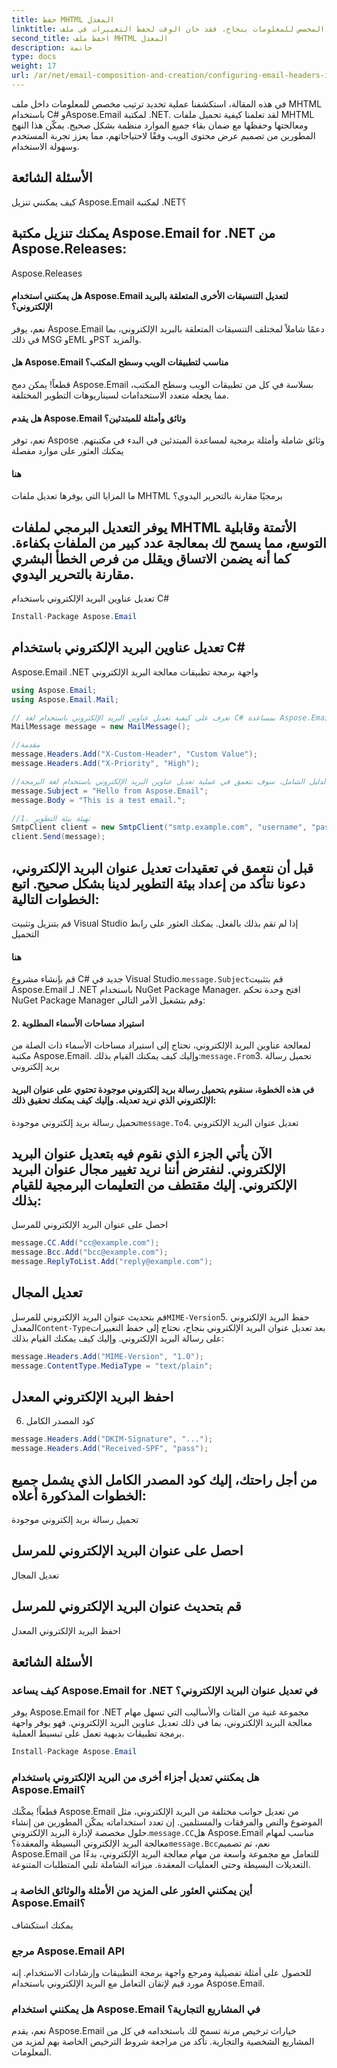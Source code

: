 ```yaml
---
title: حفظ MHTML المعدل
linktitle: بمجرد تحديد الترتيب المخصص للمعلومات بنجاح، فقد حان الوقت لحفظ التغييرات في ملف MHTML:
second_title: احفظ ملف MHTML المعدل
description: خاتمة
type: docs
weight: 17
url: /ar/net/email-composition-and-creation/configuring-email-headers-in-csharp/
---
```


في هذه المقالة، استكشفنا عملية تحديد ترتيب مخصص للمعلومات داخل ملف MHTML باستخدام C# وAspose.Email لمكتبة .NET. لقد تعلمنا كيفية تحميل ملفات MHTML ومعالجتها وحفظها مع ضمان بقاء جميع الموارد منظمة بشكل صحيح. يمكّن هذا النهج المطورين من تصميم عرض محتوى الويب وفقًا لاحتياجاتهم، مما يعزز تجربة المستخدم وسهولة الاستخدام.

## الأسئلة الشائعة

كيف يمكنني تنزيل Aspose.Email لمكتبة .NET؟

##  يمكنك تنزيل مكتبة Aspose.Email for .NET من Aspose.Releases:

Aspose.Releases
#### هل يمكنني استخدام Aspose.Email لتعديل التنسيقات الأخرى المتعلقة بالبريد الإلكتروني؟ 
نعم، يوفر Aspose.Email دعمًا شاملاً لمختلف التنسيقات المتعلقة بالبريد الإلكتروني، بما في ذلك MSG وEML وPST والمزيد.
#### هل Aspose.Email مناسب لتطبيقات الويب وسطح المكتب؟
قطعاً! يمكن دمج Aspose.Email بسلاسة في كل من تطبيقات الويب وسطح المكتب، مما يجعله متعدد الاستخدامات لسيناريوهات التطوير المختلفة.
#### هل يقدم Aspose.Email وثائق وأمثلة للمبتدئين؟ 
نعم، توفر Aspose وثائق شاملة وأمثلة برمجية لمساعدة المبتدئين في البدء في مكتبتهم. يمكنك العثور على موارد مفصلة
#### هنا 
ما المزايا التي يوفرها تعديل ملفات MHTML برمجيًا مقارنة بالتحرير اليدوي؟

## يوفر التعديل البرمجي لملفات MHTML الأتمتة وقابلية التوسع، مما يسمح لك بمعالجة عدد كبير من الملفات بكفاءة. كما أنه يضمن الاتساق ويقلل من فرص الخطأ البشري مقارنة بالتحرير اليدوي.

 تعديل عناوين البريد الإلكتروني باستخدام C#

```csharp
Install-Package Aspose.Email
```

##  تعديل عناوين البريد الإلكتروني باستخدام C#

 Aspose.Email .NET واجهة برمجة تطبيقات معالجة البريد الإلكتروني

```csharp
using Aspose.Email;
using Aspose.Email.Mail;

// تعرف على كيفية تعديل عناوين البريد الإلكتروني باستخدام لغة C# بمساعدة Aspose.Email for .NET. اتبع هذا الدليل التفصيلي خطوة بخطوة للتعامل مع عناوين البريد الإلكتروني بشكل فعال.
MailMessage message = new MailMessage();

//مقدمة
message.Headers.Add("X-Custom-Header", "Custom Value");
message.Headers.Add("X-Priority", "High");

//في مجال تطوير البرمجيات الحديثة، تلعب عناوين البريد الإلكتروني دورًا محوريًا في الاتصالات ومعالجة البيانات. إن القدرة على معالجة عناوين البريد الإلكتروني وتعديلها برمجيًا يمكن أن توفر مزايا كبيرة. في هذا الدليل الشامل، سوف نتعمق في عملية تعديل عناوين البريد الإلكتروني باستخدام لغة البرمجة C#، مع الاستفادة من قوة Aspose.Email لـ .NET. سواء كنت تقوم بتطوير نظام لإدارة البريد الإلكتروني أو تتعامل مع مجموعات كبيرة من بيانات البريد الإلكتروني، فإن هذا الدليل سوف يزودك بالمعرفة وكود المصدر اللازم للتعامل بكفاءة مع تعديلات عنوان البريد الإلكتروني.
message.Subject = "Hello from Aspose.Email";
message.Body = "This is a test email.";

//1. تهيئة بيئة التطوير
SmtpClient client = new SmtpClient("smtp.example.com", "username", "password");
client.Send(message);
```

## قبل أن نتعمق في تعقيدات تعديل عنوان البريد الإلكتروني، دعونا نتأكد من إعداد بيئة التطوير لدينا بشكل صحيح. اتبع الخطوات التالية:

 قم بتنزيل وتثبيت Visual Studio إذا لم تقم بذلك بالفعل. يمكنك العثور على رابط التحميل

#### هنا 
قم بإنشاء مشروع C# جديد في Visual Studio.`message.Subject`قم بتثبيت Aspose.Email لـ .NET باستخدام NuGet Package Manager. افتح وحدة تحكم NuGet Package Manager وقم بتشغيل الأمر التالي:
#### 2. استيراد مساحات الأسماء المطلوبة 
لمعالجة عناوين البريد الإلكتروني، نحتاج إلى استيراد مساحات الأسماء ذات الصلة من مكتبة Aspose.Email. وإليك كيف يمكنك القيام بذلك:`message.From`3. تحميل رسالة بريد إلكتروني
#### في هذه الخطوة، سنقوم بتحميل رسالة بريد إلكتروني موجودة تحتوي على عنوان البريد الإلكتروني الذي نريد تعديله. وإليك كيف يمكنك تحقيق ذلك: 
 تحميل رسالة بريد إلكتروني موجودة`message.To`4. تعديل عنوان البريد الإلكتروني

## الآن يأتي الجزء الذي نقوم فيه بتعديل عنوان البريد الإلكتروني. لنفترض أننا نريد تغيير مجال عنوان البريد الإلكتروني. إليك مقتطف من التعليمات البرمجية للقيام بذلك:

 احصل على عنوان البريد الإلكتروني للمرسل

```csharp
message.CC.Add("cc@example.com");
message.Bcc.Add("bcc@example.com");
message.ReplyToList.Add("reply@example.com");
```

##  تعديل المجال

 قم بتحديث عنوان البريد الإلكتروني للمرسل`MIME-Version`5. حفظ البريد الإلكتروني المعدل`Content-Type`بعد تعديل عنوان البريد الإلكتروني بنجاح، نحتاج إلى حفظ التغييرات على رسالة البريد الإلكتروني. وإليك كيف يمكنك القيام بذلك:

```csharp
message.Headers.Add("MIME-Version", "1.0");
message.ContentType.MediaType = "text/plain";
```

##  احفظ البريد الإلكتروني المعدل

6. كود المصدر الكامل

```csharp
message.Headers.Add("DKIM-Signature", "...");
message.Headers.Add("Received-SPF", "pass");
```

## من أجل راحتك، إليك كود المصدر الكامل الذي يشمل جميع الخطوات المذكورة أعلاه:

 تحميل رسالة بريد إلكتروني موجودة

##  احصل على عنوان البريد الإلكتروني للمرسل

 تعديل المجال

##  قم بتحديث عنوان البريد الإلكتروني للمرسل

 احفظ البريد الإلكتروني المعدل

## الأسئلة الشائعة

### كيف يساعد Aspose.Email for .NET في تعديل عنوان البريد الإلكتروني؟

يوفر Aspose.Email for .NET مجموعة غنية من الفئات والأساليب التي تسهل مهام معالجة البريد الإلكتروني، بما في ذلك تعديل عناوين البريد الإلكتروني. فهو يوفر واجهة برمجة تطبيقات بديهية تعمل على تبسيط العملية.
```csharp
Install-Package Aspose.Email
```

### هل يمكنني تعديل أجزاء أخرى من البريد الإلكتروني باستخدام Aspose.Email؟

قطعاً! يمكّنك Aspose.Email من تعديل جوانب مختلفة من البريد الإلكتروني، مثل الموضوع والنص والمرفقات والمستلمين. إن تعدد استخداماته يمكّن المطورين من إنشاء حلول مخصصة لإدارة البريد الإلكتروني.`message.CC`هل Aspose.Email مناسب لمهام معالجة البريد الإلكتروني البسيطة والمعقدة؟`message.Bcc`نعم، تم تصميم Aspose.Email للتعامل مع مجموعة واسعة من مهام معالجة البريد الإلكتروني، بدءًا من التعديلات البسيطة وحتى العمليات المعقدة. ميزاته الشاملة تلبي المتطلبات المتنوعة.

### أين يمكنني العثور على المزيد من الأمثلة والوثائق الخاصة بـ Aspose.Email؟

يمكنك استكشاف

### مرجع Aspose.Email API

 للحصول على أمثلة تفصيلية ومرجع واجهة برمجة التطبيقات وإرشادات الاستخدام. إنه مورد قيم لإتقان التعامل مع البريد الإلكتروني باستخدام Aspose.Email.

### هل يمكنني استخدام Aspose.Email في المشاريع التجارية؟

نعم، يقدم Aspose.Email خيارات ترخيص مرنة تسمح لك باستخدامه في كل من المشاريع الشخصية والتجارية. تأكد من مراجعة شروط الترخيص الخاصة بهم لمزيد من المعلومات.